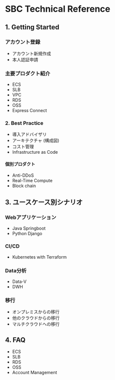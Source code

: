 # SBC Technical Reference

## 1. Getting Started
### アカウント登録  
* アカウント新規作成  
* 本人認証申請

### 主要プロダクト紹介
* ECS
* SLB
* VPC
* RDS
* OSS
* Express Connect 

### 2. Best Practice
* 導入アドバイザリ
* アーキテクチャ (構成図)
* コスト管理
* Infrastructure as Code

#### 個別プロダクト
* Anti-DDoS
* Real-Time Compute
* Block chain


## 3. ユースケース別シナリオ
### Webアプリケーション
* Java Springboot
* Python Django

### CI/CD
* Kubernetes with Terraform

### Data分析
* Data-V
* DWH

###  移行
* オンプレミスからの移行
* 他のクラウドからの移行
* マルチクラウドへの移行

## 4. FAQ
* ECS
* SLB
* RDS
* OSS
* Account Management



